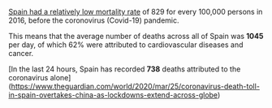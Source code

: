 
[Spain had a relatively low mortality rate](https://english.elpais.com/elpais/2019/07/18/inenglish/1563440499_796507.html) of 829 for every 100,000 persons in 2016, before the coronovirus (Covid-19) pandemic. 

This means that the average number of deaths across all of Spain was **1045** per day, of which 62% were attributed to cardiovascular diseases and cancer.

[In the last 24 hours, Spain has recorded **738** deaths attributed to the coronavirus alone] (https://www.theguardian.com/world/2020/mar/25/coronavirus-death-toll-in-spain-overtakes-china-as-lockdowns-extend-across-globe)
